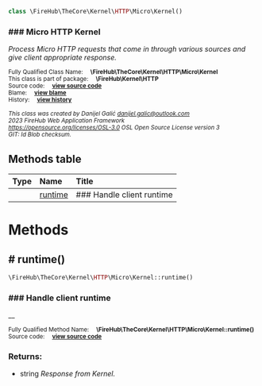 
```php
class \FireHub\TheCore\Kernel\HTTP\Micro\Kernel()
```

### ### Micro HTTP Kernel

_Process Micro HTTP requests that come in through various sources
and give client appropriate response._

<sub>Fully Qualified Class Name:  **\FireHub\TheCore\Kernel\HTTP\Micro\Kernel**</sub><br>
<sub>This class is part of package:  **\FireHub\Kernel\HTTP**</sub><br>
<sub>Source code:  **[view source code](https://github.com/The-FireHub-Project/TheCore/blob/v1.0/src/kernel/http/micro/firehub.Kernel.php#L26)**</sub><br>
<sub>Blame:  **[view blame](https://github.com/The-FireHub-Project/TheCore/blame/v1.0/src/kernel/http/micro/firehub.Kernel.php)**</sub><br>
<sub>History:  **[view history](https://github.com/The-FireHub-Project/TheCore/commits/v1.0/src/kernel/http/micro/firehub.Kernel.php)**</sub><br>

<sub>_This class was created by Danijel Galić <danijel.galic@outlook.com>_</sub><br>
<sub>_2023 FireHub Web Application Framework_</sub><br>
<sub>_<https://opensource.org/licenses/OSL-3.0> OSL Open Source License version 3_</sub><br>
<sub>_GIT: $Id$ Blob checksum._</sub><br>



## Methods table

| Type  | Name  | Title |
| :---  | :---  | :---  |
||<a href="#runtime()">runtime</a>|### Handle client runtime|


# Methods


<h2><a name="runtime()"># runtime()</a></h2>

```php
\FireHub\TheCore\Kernel\HTTP\Micro\Kernel::runtime()
```

### ### Handle client runtime

__

<sub>Fully Qualified Method Name:  **\FireHub\TheCore\Kernel\HTTP\Micro\Kernel::runtime()**</sub><br>
<sub>Source code:  **[view source code](https://github.com/The-FireHub-Project/TheCore/blob/v1.0/src/kernel/http/micro/firehub.Kernel.php#L31)**</sub><br>


### Returns:

* string _Response from Kernel._


